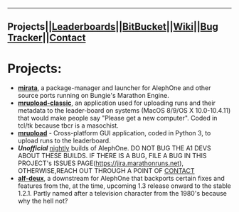 ---
Projects||[Leaderboards](https://marathonruns.net)||[BitBucket](https://code.marathonruns.net)||[Wiki](https://marathonspeedrun.atlassian.net/wiki/home)||[Bug Tracker](https://jira.marathonruns.net)||[Contact](contact.md)
 ---

# Projects:

- **[mirata](mirata.md)**, a package-manager and launcher for AlephOne and other source ports running on Bungie's Marathon Engine.  
- **[mrupload-classic](mruploadclassic.md)**, an application used for uploading runs and their metadata to the leader-board on systems (MacOS 8/9/OS X 10.0-10.4.11) that would make people say "Please get a new computer". Coded in tcl/tk because tbcr is a masochist.  
- **[mrupload](mrupload.md)** - Cross-platform GUI application, coded in Python 3, to upload runs to the leaderboard.
- ***Unofficial*** [nightly](nightly.md) builds of AlephOne. DO NOT BUG THE A1 DEVS ABOUT THESE BUILDS. IF THERE IS A BUG, FILE A BUG IN THIS PROJECT's ISSUES PAGE(https://jira.marathonruns.net), OTHERWISE,REACH OUT THROUGH A POINT OF [CONTACT](contact.md)
- **[alf-deux](alf-deux.md)**, a downstream for AlephOne that backports certain fixes and features from the, at the time, upcoming 1.3 release onward to the stable 1.2.1. Partly named after a television character from the 1980's because why the hell not?
